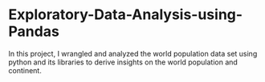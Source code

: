 # Exploratory-Data-Analysis-using-Pandas
In this project, I wrangled and analyzed the world population data set using python and its libraries to derive insights on the world population and continent.

